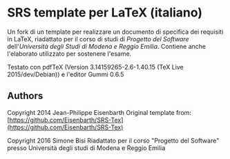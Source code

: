 # SRS template per LaTeX (italiano)
Un fork di un template per realizzare un documento di specifica dei requisiti
in LaTeX, riadattato per il corso di studi di _Progetto del Software_
dell'_Università degli Studi di Modena e Reggio Emilia_.
Contiene anche l'elaborato utilizzato per sostenere l'esame.

Testato con pdfTeX (Version 3.14159265-2.6-1.40.15 (TeX Live 2015/dev/Debian)) e l'editor Gummi 0.6.5

Authors
-------
Copyright 2014 Jean-Philippe Eisenbarth
	Original template from:
	[https://github.com/Eisenbarth/SRS-Tex](https://github.com/Eisenbarth/SRS-Tex)

Copyright 2016 Simone Bisi
	Riadattato per il corso "Progetto del Software"
	presso Università degli studi di Modena e Reggio Emilia

